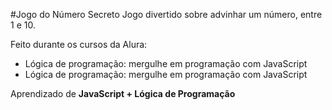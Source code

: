 #Jogo do Número Secreto
Jogo divertido sobre advinhar um número, entre 1 e 10.

Feito durante os cursos da Alura:
- Lógica de programação: mergulhe em programação com JavaScript
- Lógica de programação: mergulhe em programação com JavaScript
  
Aprendizado de **JavaScript + Lógica de Programação**
